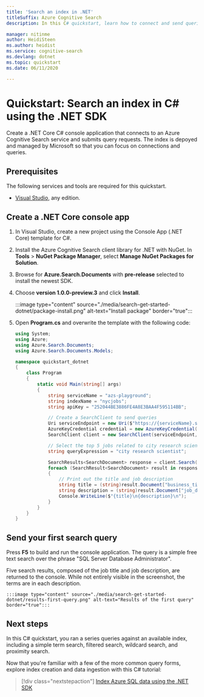 ```yaml
---
title: 'Search an index in .NET'
titleSuffix: Azure Cognitive Search
description: In this C# quickstart, learn how to connect and send queries to a search service on Azure.

manager: nitinme
author: HeidiSteen
ms.author: heidist
ms.service: cognitive-search
ms.devlang: dotnet
ms.topic: quickstart
ms.date: 06/11/2020

---
```

# Quickstart: Search an index in C# using the .NET SDK

Create a .NET Core C# console application that connects to an Azure Cognitive Search service and submits query requests. The index is depoyed and managed by Microsoft so that you can focus on connections and queries.

## Prerequisites

The following services and tools are required for this quickstart.

+ [Visual Studio](https://visualstudio.microsoft.com/downloads/), any edition.

## Create a .NET Core console app

1. In Visual Studio, create a new project using the Console App (.NET Core) template for C#.

1. Install the Azure Cognitive Search client library for .NET with NuGet. In **Tools** > **NuGet Package Manager**, select **Manage NuGet Packages for Solution**.

1. Browse for **Azure.Search.Documents** with **pre-release** selected to install the newest SDK.

1. Choose **version 1.0.0-preview.3** and click **Install**.

    :::image type="content" source="./media/search-get-started-dotnet/package-install.png" alt-text="Install package" border="true":::

1. Open **Program.cs** and overwrite the template with the following code:

    ```csharp
    using System;
    using Azure;
    using Azure.Search.Documents;
    using Azure.Search.Documents.Models;

    namespace quickstart_dotnet
    {
        class Program
        {
            static void Main(string[] args)
            {
                string serviceName = "azs-playground";
                string indexName = "nycjobs";
                string apiKey = "252044BE3886FE4A8E3BAA4F595114BB";

                // Create a SearchClient to send queries
                Uri serviceEndpoint = new Uri($"https://{serviceName}.search.windows.net/");
                AzureKeyCredential credential = new AzureKeyCredential(apiKey);
                SearchClient client = new SearchClient(serviceEndpoint, indexName, credential);

                // Select the top 5 jobs related to city research scientist
                string queryExpression = "city research scientist";

                SearchResults<SearchDocument> response = client.Search(queryExpression, new SearchOptions { Size = 5 });
                foreach (SearchResult<SearchDocument> result in response.GetResults())
                {
                    // Print out the title and job description 
                    string title = (string)result.Document["business_title"];
                    string description = (string)result.Document["job_description"];
                    Console.WriteLine($"{title}\n{description}\n");
                }
            }
        }
    }
    ```

## Send your first search query

Press **F5** to build and run the console application. The query is a simple free text search over the phrase "SQL Server Database Administrator".

Five search results, composed of the job title and job description, are returned to the console. While not entirely visible in the screenshot, the terms are in each description.


    :::image type="content" source="./media/search-get-started-dotnet/results-first-query.png" alt-text="Results of the first query" border="true":::



<!-- 
   ADD FIELDS TO RESULTS
            SearchResults<SearchDocument> response = client.Search(queryExpression, new SearchOptions { Size = 5 });
            foreach (SearchResult<SearchDocument> result in response.GetResults())
            {
                // Print out the title and job description 
                string title = (string)result.Document["business_title"];
                string jobNum = (string)result.Document["job_id"];
                string location = (string)result.Document["work_location"];
                string type = (string)result.Document["posting_type"];
                string description = (string)result.Document["job_description"];
                Console.WriteLine($"{title}\n{jobNum}\n{location}\n{type}\n{description}\n");
            } -->




<!-- ## Set up your environment

## 3 - Search an index

You can get query results as soon as the first document is indexed, but actual testing of your index should wait until all documents are indexed. 

This section adds two pieces of functionality: query logic, and results. For queries, use the [`Search`](https://docs.microsoft.com/dotnet/api/microsoft.azure.search.documentsoperationsextensions.search?view=azure-dotnet
) method. This method takes search text as well as other [parameters](https://docs.microsoft.com/dotnet/api/microsoft.azure.search.models.searchparameters?view=azure-dotnet). 

The [`DocumentsSearchResult`](https://docs.microsoft.com/dotnet/api/microsoft.azure.search.models.documentsearchresult-1?view=azure-dotnet) class represents the results.


1. In Program.cs, create a WriteDocuments method that prints search results to the console.

    ```csharp
    private static void WriteDocuments(DocumentSearchResult<Hotel> searchResults)
    {
        foreach (SearchResult<Hotel> result in searchResults.Results)
        {
            Console.WriteLine(result.Document);
        }

        Console.WriteLine();
    }
    ```

1. Create a RunQueries method to execute queries and return results. Results are Hotel objects. You can use the select parameter to surface individual fields. If a field is not included in the select parameter, its corresponding Hotel property will be null.

    ```csharp
    private static void RunQueries(ISearchIndexClient indexClient)
    {
        SearchParameters parameters;
        DocumentSearchResult<Hotel> results;

        // Query 4 -filtered query
        Console.WriteLine("Query 4: Filter on ratings greater than 4");
        Console.WriteLine("Returning only these fields: HotelName, Rating:\n");
        parameters =
            new SearchParameters()
            {
                Filter = "Rating gt 4",
                Select = new[] { "HotelName", "Rating" }
            };
        results = indexClient.Documents.Search<Hotel>("*", parameters);
        WriteDocuments(results);

        // Query 5 - top 2 results
        Console.WriteLine("Query 5: Search on term 'boutique'");
        Console.WriteLine("Sort by rating in descending order, taking the top two results");
        Console.WriteLine("Returning only these fields: HotelId, HotelName, Category, Rating:\n");
        parameters =
            new SearchParameters()
            {
                OrderBy = new[] { "Rating desc" },
                Select = new[] { "HotelId", "HotelName", "Category", "Rating" },
                Top = 2
            };
        results = indexClient.Documents.Search<Hotel>("boutique", parameters);
        WriteDocuments(results);
    }
    ```

    There are two [ways of matching terms in a query](search-query-overview.md#types-of-queries): full-text search, and filters. A full-text search query searches for one or more terms in `IsSearchable` fields in your index. A filter is a boolean expression that is evaluated over `IsFilterable` fields in an index. You can use full-text search and filters together or separately.

    Both searches and filters are performed using the `Documents.Search` method. A search query can be passed in the `searchText` parameter, while a filter expression can be passed in the `Filter` property of the `SearchParameters` class. To filter without searching, just pass `"*"` for the `searchText` parameter. To search without filtering, just leave the `Filter` property unset, or do not pass in a `SearchParameters` instance at all.

1. In Program.cs, in main, uncomment the lines for "3 - Search". 

    ```csharp
    // Uncomment next 2 lines in "3 - Search an index"
    Console.WriteLine("{0}", "Searching documents...\n");
    RunQueries(indexClient);
    ```
1. The solution is now finished. Press F5 to rebuild the app and run the program in its entirety. 

    Output includes the same messages as before, with addition of query information and results.

 -->
## Next steps

In this C# quickstart, you ran a series queries against an available index, including a simple term search, filtered search, wildcard search, and proximity search.

Now that you're familiar with a few of the more common query forms, explore index creation and data ingestion with this C# tutorial:

> [!div class="nextstepaction"]
> [Index Azure SQL data using the .NET SDK](search-indexer-tutorial.md)
